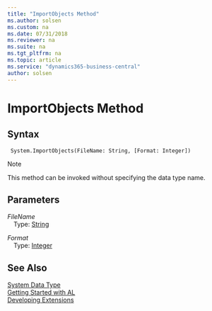 ```yaml
---
title: "ImportObjects Method"
ms.author: solsen
ms.custom: na
ms.date: 07/31/2018
ms.reviewer: na
ms.suite: na
ms.tgt_pltfrm: na
ms.topic: article
ms.service: "dynamics365-business-central"
author: solsen
---
```

[//]: # (START>DO_NOT_EDIT)
[//]: # (IMPORTANT:Do not edit any of the content between here and the END>DO_NOT_EDIT.)
[//]: # (Any modifications should be made in the .resx files in the ModernDev repo.)
# ImportObjects Method


## Syntax
```
 System.ImportObjects(FileName: String, [Format: Integer])
```
> [!NOTE]  
> This method can be invoked without specifying the data type name.  
## Parameters
*FileName*  
&emsp;Type: [String](string-data-type.md)  
  
*Format*  
&emsp;Type: [Integer](integer-data-type.md)  
  



[//]: # (IMPORTANT: END>DO_NOT_EDIT)
## See Also
[System Data Type](system-data-type.md)  
[Getting Started with AL](../devenv-get-started.md)  
[Developing Extensions](../devenv-dev-overview.md)